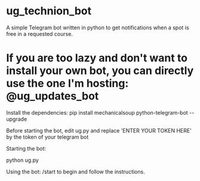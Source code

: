 # ug_technion_bot
A simple Telegram bot written in python to get notifications when a spot is free in a requested course.

# If you are too lazy and don't want to install your own bot, you can directly use the one I'm hosting: @ug_updates_bot

Install the dependencies: 
pip install mechanicalsoup python-telegram-bot --upgrade

Before starting the bot, edit ug.py and replace 'ENTER YOUR TOKEN HERE' by the token of your telegram bot

Starting the bot:

python ug.py

Using the bot: 
/start to begin and follow the instructions.




 
